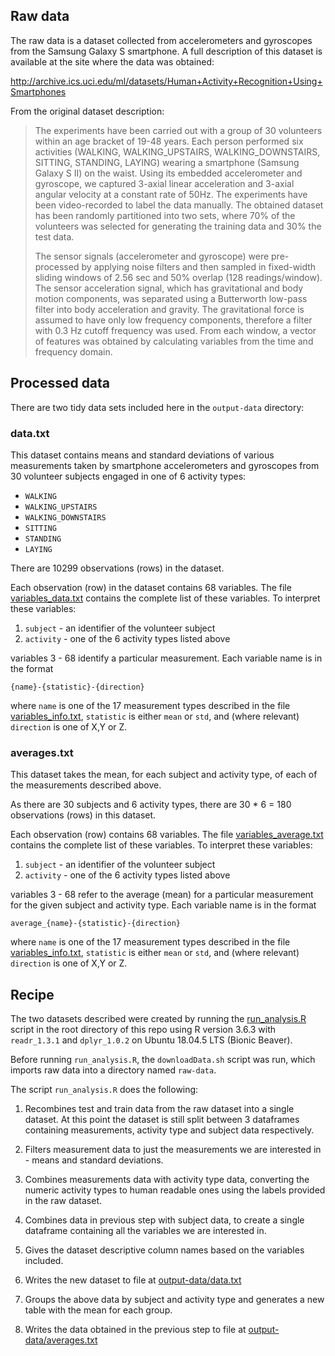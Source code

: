 ## Raw data

The raw data is a dataset collected from accelerometers and gyroscopes from the Samsung Galaxy S smartphone.
 A full description of this dataset is available at the site where the data was obtained:
                                   
  http://archive.ics.uci.edu/ml/datasets/Human+Activity+Recognition+Using+Smartphones

From the original dataset description:
> The experiments have been carried out with a group of 30 volunteers within an age bracket of 19-48 years. Each person performed six activities (WALKING, WALKING_UPSTAIRS, WALKING_DOWNSTAIRS, SITTING, STANDING, LAYING) wearing a smartphone (Samsung Galaxy S II) on the waist. Using its embedded accelerometer and gyroscope, we captured 3-axial linear acceleration and 3-axial angular velocity at a constant rate of 50Hz. The experiments have been video-recorded to label the data manually. The obtained dataset has been randomly partitioned into two sets, where 70% of the volunteers was selected for generating the training data and 30% the test data.
>
>  The sensor signals (accelerometer and gyroscope) were pre-processed by applying noise filters and then sampled in fixed-width sliding windows of 2.56 sec and 50% overlap (128 readings/window). The sensor acceleration signal, which has gravitational and body motion components, was separated using a Butterworth low-pass filter into body acceleration and gravity. The gravitational force is assumed to have only low frequency components, therefore a filter with 0.3 Hz cutoff frequency was used. From each window, a vector of features was obtained by calculating variables from the time and frequency domain.

## Processed data

There are two tidy data sets included here in the `output-data` directory:

### data.txt

This dataset contains means and standard deviations of various measurements taken by smartphone accelerometers and gyroscopes from 30 
volunteer subjects engaged in one of 6 activity types:

* `WALKING`
* `WALKING_UPSTAIRS`
* `WALKING_DOWNSTAIRS`
* `SITTING`
* `STANDING`
* `LAYING`
 
There are 10299 observations (rows) in the dataset.

Each observation (row) in the dataset contains 68 variables. The file [variables_data.txt](variables_data.txt) contains the 
complete list of these variables. To interpret these variables:

1. `subject` - an identifier of the volunteer subject
1. `activity` - one of the 6 activity types listed above

variables 3 - 68 identify a particular measurement. Each variable name is in the format

```
{name}-{statistic}-{direction}
```

 where `name` is one of the 17 measurement types described in the file
 [variables_info.txt](variables_info.txt), `statistic` is either `mean` or `std`, and (where relevant) 
`direction` is one of X,Y or Z.

### averages.txt

This dataset takes the mean, for each subject and activity type, of each of the measurements 
described above.
 
As there are 30 subjects and 6 activity types, there are 30 * 6 = 180 observations (rows) in this dataset.

Each observation (row) contains 68 variables. The file [variables_average.txt](variables_averages.txt) contains 
the complete list of these variables. To interpret these variables:

1. `subject` - an identifier of the volunteer subject
1. `activity` - one of the 6 activity types listed above

variables 3 - 68 refer to the average (mean) for a particular measurement for the given subject and 
activity type. Each variable name is in the format

```
average_{name}-{statistic}-{direction}
```

 where `name` is one of the 17 measurement types described in the file
 [variables_info.txt](variables_info.txt), `statistic` is either `mean` or `std`, and (where relevant) 
`direction` is one of X,Y or Z.

## Recipe

The two datasets described were created by running the [run_analysis.R](../run_analysis.R) script in the 
root directory of this repo using R version 3.6.3 with `readr_1.3.1` and `dplyr_1.0.2` on Ubuntu 18.04.5 LTS (Bionic Beaver).

Before running `run_analysis.R`, the `downloadData.sh` script was run, which imports raw data into a directory named `raw-data`.

The script `run_analysis.R` does the following:

1. Recombines test and train data from the raw dataset into a single dataset. At this point the dataset is still split 
between 3 dataframes containing measurements, activity type and subject data respectively.

1. Filters measurement data to just the measurements we are interested in - means and standard deviations.

1. Combines measurements data with activity type data, converting the numeric activity types to human readable ones
 using the labels provided in the raw dataset.
 
1. Combines data in previous step with subject data, to create a single dataframe containing all the variables we 
are interested in.
 
1. Gives the dataset descriptive column names based on the variables included.

1. Writes the new dataset to file at [output-data/data.txt](../output-data/data.txt)

1. Groups the above data by subject and activity type and generates a new table with the mean 
for each group.

1. Writes the data obtained in the previous step to file at [output-data/averages.txt](../output-data/averages.txt)
